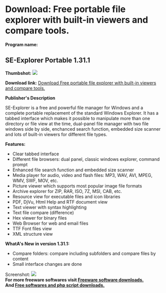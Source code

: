 # Download: Free portable file explorer with built-in viewers and compare tools.

**Program name:**

## SE-Explorer Portable 1.31.1

  
**Thumbshot:** ![](http://www.freewarefiles.com/screenshot/se-explorer_md.jpg)   
  
**Download link:** [Download Free portable file explorer with built-in viewers and compare tools.](http://freesoftwares.boysofts.com/SE-Explorer-Portable_program_57958.html)  
  


**Publisher's Description**  
  


SE-Explorer is a free and powerful file manager for Windows and a complete portable replacement of the standard Windows Explorer. It has a tabbed interface which makes it possible to manipulate more than one directory or file view at the time, dual-panel file manager with two file windows side by side, enchanced search function, embedded size scanner and lots of built-in viewers for different file types. 

**Features:**

  * Clear tabbed interface 
  * Different file browsers: dual panel, classic windows explorer, command prompt 
  * Enhanced file search function and embedded size scanner 
  * Media player for audio, video and flash files: MP3, WAV, AVI, MPEG, WMV, SWF, MOV, etc. 
  * Picture viewer which supports most popular image file formats 
  * Archive explorer for ZIP, RAR, ISO, 7Z, MSI, CAB, etc. 
  * Resource view for executable files and icon libraries 
  * PDF, DjVu, Html Help and RTF document view 
  * Text viewer with syntax highlighting 
  * Text file compare (difference) 
  * Hex viewer for binary files 
  * Web Browser for web and email files 
  * TTF Font files view 
  * XML structure view 

**WhatA's New in version 1.31.1:**

  * Compare folders: compare including subfolders and compare files by content 
  * Small interface changes are done 

  
  
Screenshot: ![](http://www.freewarefiles.com/screenshot/se-explorer.jpg)   
**For more freeware softwares visit [Freeware software downloads.](http://freesoftwares.boysofts.com/)**   
**And [Free softwares and php script downloads.](http://www.boysofts.com/)**
